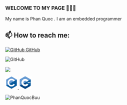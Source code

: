 ### WELCOME TO MY PAGE 👋👋👋
My name is Phan Quoc . I am an embedded programmer
## 📫 How to reach me: 

 [![GitHub](https://i.stack.imgur.com/tskMh.png) GitHub](https://github.com/QuocBuu/) 
 
 ![GitHub](https://github-readme-stats-git-masterrstaa-rickstaa.vercel.app/api?username=QuocBuu&show_icons=true&theme=tokyonight&hide=contribs,prs,issues)

<a href="https://github.com/QuocBuu/archery-game/">
  <!-- Change the `github-readme-stats.anuraghazra1.vercel.app` to `github-readme-stats.vercel.app`  -->
  <img align="center" src="github-readme-stats.vercel.app/api/pin/?username=QuocBuu&repo=QuickDraw&theme=tokyonight" />
</a>    

<p align="left"> <a href="https://www.cprogramming.com/" target="_blank" rel="noreferrer"> <img src="https://raw.githubusercontent.com/devicons/devicon/master/icons/c/c-original.svg" alt="c" width="40" height="40"/> </a> <a href="https://www.w3schools.com/cpp/" target="_blank" rel="noreferrer"> <img src="https://raw.githubusercontent.com/devicons/devicon/master/icons/cplusplus/cplusplus-original.svg" alt="cplusplus" width="40" height="40"/> </a> </p>

<p><img align="center" src="https://github-readme-stats.vercel.app/api/top-langs?username=QuocBuu&show_icons=true&locale=en&layout=compact" alt="PhanQuocBuu" /></p>
